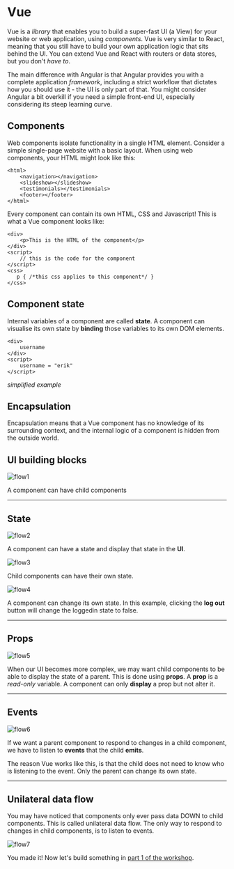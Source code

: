 # Vue

Vue is a *library* that enables you to build a super-fast UI (a View) for your website or web application, using *components*. Vue is very similar to React, meaning that you still have to build your own application logic that sits behind the UI. You can extend Vue and React with routers or data stores, but you don't *have to*.

The main difference with Angular is that Angular provides you with a complete application *framework*, including a strict workflow that dictates how you should use it - the UI is only part of that. You might consider Angular a bit overkill if you need a simple front-end UI, especially considering its steep learning curve.

## Components

Web components isolate functionality in a single HTML element. Consider a simple single-page website with a basic layout. When using web components, your HTML might look like this:
```
<html>
    <navigation></navigation>
    <slideshow></slideshow>
    <testimonials></testimonials>
    <footer></footer>
</html>
```
Every component can contain its own HTML, CSS and Javascript! This is what a Vue component looks like:
```
<div>
    <p>This is the HTML of the component</p>
</div>
<script>
    // this is the code for the component
</script>
<css>
   p { /*this css applies to this component*/ }
</css>
```

## Component state

Internal variables of a component are called **state**. A component can visualise its own state by **binding** those variables to its own DOM elements.

```
<div>
    username
</div>
<script>
    username = "erik"
</script>
```
*simplified example*

## Encapsulation

Encapsulation means that a Vue component has no knowledge of its surrounding context, and the internal logic of a component is hidden from the outside world. 

## UI building blocks

![flow1](flow1.png)

A component can have child components

---

## State

![flow2](flow2.png)

A component can have a state and display that state in the **UI**.


![flow3](flow3.png)

Child components can have their own state.

![flow4](flow4.png)

A component can change its own state. In this example, clicking the **log out** button will change the loggedin state to false.

---
## Props

![flow5](flow5.png)

When our UI becomes more complex, we may want child components to be able to display the state of a parent. This is done using **props**. A **prop** is a *read-only* variable. A component can only **display** a prop but not alter it.

---
## Events

![flow6](flow6.png)

If we want a parent component to respond to changes in a child component, we have to listen to **events** that the child **emits**. 

The reason Vue works like this, is that the child does not need to know who is listening to the event. Only the parent can change its own state.

---

## Unilateral data flow

You may have noticed that components only ever pass data DOWN to child components. This is called unilateral data flow. The only way to respond to changes in child components, is to listen to events.

![flow7](flow7.png)

You made it! Now let's build something in [part 1 of the workshop](../README.md).
